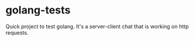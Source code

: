 # golang-tests

Quick project to test golang. 
It's a server-client chat that is working on http requests.